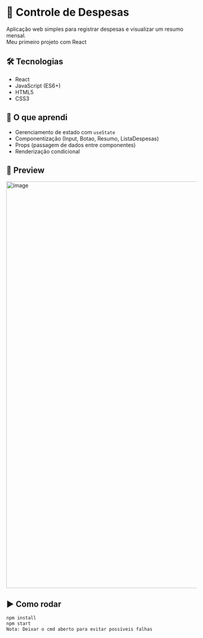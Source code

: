 # 💸 Controle de Despesas

Aplicação web simples para registrar despesas e visualizar um resumo mensal.  
Meu primeiro projeto com React

## 🛠 Tecnologias
- React
- JavaScript (ES6+)
- HTML5
- CSS3

## 🚀 O que aprendi
- Gerenciamento de estado com `useState`
- Componentização (Input, Botao, Resumo, ListaDespesas)
- Props (passagem de dados entre componentes)
- Renderização condicional

## 📸 Preview
<img width="1910" height="1077" alt="image" src="https://github.com/user-attachments/assets/a1e0d705-dd70-4a83-8b7b-df8274c019fe" />

## ▶️ Como rodar
```bash
npm install
npm start
Nota: Deixar o cmd aberto para evitar possíveis falhas
